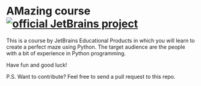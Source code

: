 # AMazing course [![official JetBrains project](http://jb.gg/badges/official.svg)](https://confluence.jetbrains.com/display/ALL/JetBrains+on+GitHub)
<p>This is a course by JetBrains Educational Products in which you will
learn to create a perfect maze using Python.
  The target audience are the people with a bit of experience in Python programming.</p>

  <p>Have fun and good luck!</p>

  <p>P.S. Want to contribute? Feel free to send a pull request to this repo.</p>
